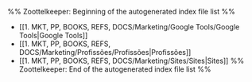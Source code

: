 %% Zoottelkeeper: Beginning of the autogenerated index file list  %%
-  [[1. MKT, PP, BOOKS, REFS, DOCS/Marketing/Google Tools/Google Tools|Google Tools]]
-  [[1. MKT, PP, BOOKS, REFS, DOCS/Marketing/Profissões/Profissões|Profissões]]
-  [[1. MKT, PP, BOOKS, REFS, DOCS/Marketing/Sites/Sites|Sites]]
%% Zoottelkeeper: End of the autogenerated index file list  %%
